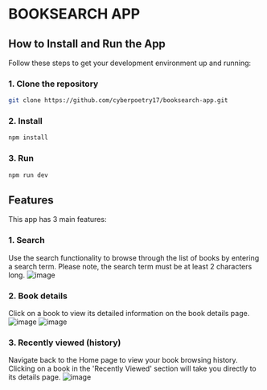 # BOOKSEARCH APP

## How to Install and Run the App

Follow these steps to get your development environment up and running:

### 1. Clone the repository
```bash
git clone https://github.com/cyberpoetry17/booksearch-app.git
```

### 2. Install
```bash
npm install
```
### 3. Run
```bash
npm run dev
```

## Features
This app has 3 main features:

### 1. Search
Use the search functionality to browse through the list of books by entering a search term. Please note, the search term must be at least 2 characters long.
![image](https://github.com/user-attachments/assets/c6780e25-b02e-4e55-8446-dd01ac1fa47e)

### 2. Book details
Click on a book to view its detailed information on the book details page.
![image](https://github.com/user-attachments/assets/5b8e025e-252e-4f95-ba9b-27787b0e2db8)
![image](https://github.com/user-attachments/assets/5b6bd3a8-0a55-4654-b57a-34d32d34f76d)

### 3. Recently viewed (history)
Navigate back to the Home page to view your book browsing history. Clicking on a book in the 'Recently Viewed' section will take you directly to its details page.
![image](https://github.com/user-attachments/assets/e4d72fb4-6c97-44b3-9cd9-ec6a85eeb507)


